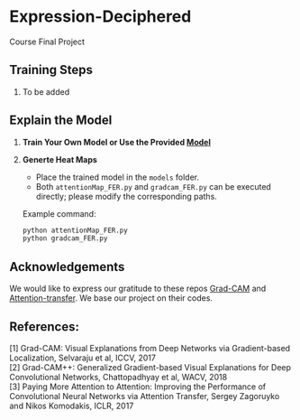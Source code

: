 # Expression-Deciphered
Course Final Project

## Training Steps

1. To be added

## Explain the Model

1. **Train Your Own Model or Use the Provided [Model](https://drive.google.com/file/d/1Wqx9NfS51fGHNFW1JDjFCZ5ZOjGZ1Rev/view?usp=sharing)**
2. **Generte Heat Maps**
    - Place the trained model in the `models` folder.
    - Both `attentionMap_FER.py` and `gradcam_FER.py` can be executed directly; please modify the corresponding paths.

    Example command:
    ```bash
    python attentionMap_FER.py
    python gradcam_FER.py
    ```
## Acknowledgements

We would like to express our gratitude to these repos [Grad-CAM](https://github.com/1Konny/gradcam_plus_plus-pytorch)
and [Attention-transfer](https://github.com/szagoruyko/attention-transfer). We base our project on their codes.

## References:
[1] Grad-CAM: Visual Explanations from Deep Networks via Gradient-based Localization, Selvaraju et al, ICCV, 2017 <br>
[2] Grad-CAM++: Generalized Gradient-based Visual Explanations for Deep Convolutional Networks, Chattopadhyay et al, WACV, 2018 <br>
[3] Paying More Attention to Attention: Improving the Performance of Convolutional Neural Networks via Attention Transfer, Sergey Zagoruyko and Nikos Komodakis, ICLR, 2017

